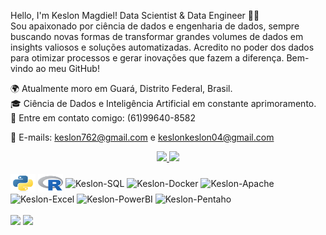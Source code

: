 Hello, I'm Keslon Magdiel! Data Scientist & Data Engineer 🧠🚀  
Sou apaixonado por ciência de dados e engenharia de dados, sempre buscando novas formas de transformar grandes volumes de dados em insights valiosos e soluções automatizadas. Acredito no poder dos dados para otimizar processos e gerar inovações que fazem a diferença. Bem-vindo ao meu GitHub!

🌍 Atualmente moro em Guará, Distrito Federal, Brasil.  
🎓 Ciência de Dados e Inteligência Artificial em constante aprimoramento.  
📧 Entre em contato comigo: (61)99640-8582

🚀 E-mails: keslon762@gmail.com e keslonkeslon04@gmail.com

<div align="center"> 
  <a href="https://github.com/KeslonMagdiel"> 
    <img height="180em" src="https://github-readme-stats.vercel.app/api?username=KeslonMagdiel&show_icons=true&theme=dark&include_all_commits=true&count_private=true"/> 
    <img height="180em" src="https://github-readme-stats.vercel.app/api/top-langs/?username=KeslonMagdiel&layout=compact&langs_count=7&theme=dark"/> 
  </a>
</div>

<div style="display: inline_block"><br>
  <img align="center" alt="Keslon-Python" height="30" width="40" src="https://raw.githubusercontent.com/devicons/devicon/master/icons/python/python-original.svg"> 
  <img align="center" alt="Keslon-R" height="30" width="40" src="https://raw.githubusercontent.com/devicons/devicon/master/icons/r/r-original.svg">
  <img align="center" alt="Keslon-SQL" height="30" width="40" src="https://cdn.jsdelivr.net/gh/devicons/devicon/icons/mysql/mysql-original.svg"> 
  <img align="center" alt="Keslon-Docker" height="30" width="40" src="https://cdn.jsdelivr.net/gh/devicons/devicon/icons/docker/docker-original.svg">
  <img align="center" alt="Keslon-Apache" height="30" width="40" src="https://cdn.jsdelivr.net/gh/devicons/devicon/icons/apache/apache-original.svg">
  <img align="center" alt="Keslon-Excel" height="30" width="40" src="https://img.icons8.com/color/48/000000/microsoft-excel-2019--v1.png">
  <img align="center" alt="Keslon-PowerBI" height="30" width="40" src="https://upload.wikimedia.org/wikipedia/commons/c/cf/New_Power_BI_Logo.svg">
  <img align="center" alt="Keslon-Pentaho" height="30" width="40" src="https://upload.wikimedia.org/wikipedia/commons/7/7e/Pentaho-logo-2017.png">
</div>  
<br/>

<div> 
  <a href="mailto:keslonkeslon04@gmail.com"><img src="https://img.shields.io/badge/-Gmail-%23333?style=for-the-badge&logo=gmail&logoColor=white" target="_blank"></a> 
  <a href="https://www.linkedin.com/in/keslon-magdiel-43a226243" target="_blank"><img src="https://img.shields.io/badge/-LinkedIn-%230077B5?style=for-the-badge&logo=linkedin&logoColor=white" target="_blank"></a>  
</div>
